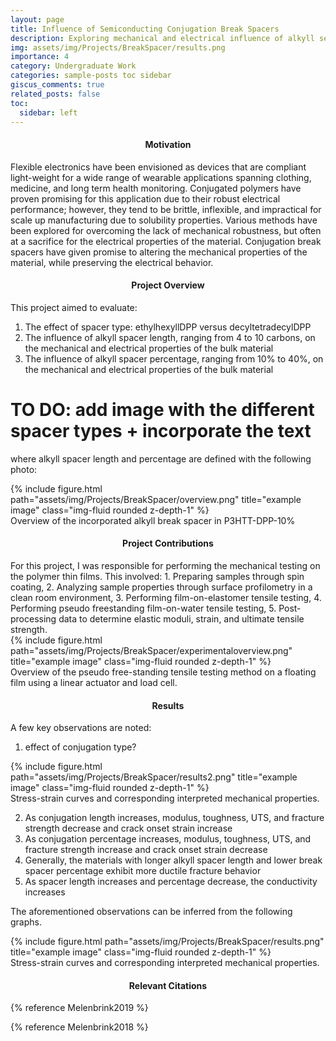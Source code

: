 ```yaml
---
layout: page
title: Influence of Semiconducting Conjugation Break Spacers
description: Exploring mechanical and electrical influence of alkyll segments in conjugated materials
img: assets/img/Projects/BreakSpacer/results.png
importance: 4
category: Undergraduate Work
categories: sample-posts toc sidebar
giscus_comments: true
related_posts: false
toc:
  sidebar: left
---
```


<h4 id="motivation" style="text-align: center;">Motivation</h4>
Flexible electronics have been envisioned as devices that are compliant light-weight for a wide range of wearable applications spanning clothing, medicine, and long term health monitoring. Conjugated polymers have proven promising for this application due to their robust electrical performance; however, they tend to be brittle, inflexible, and impractical for scale up manufacturing due to solubility properties. Various methods have been explored for overcoming the lack of mechanical robustness, but often at a sacrifice for the electrical properties of the material. Conjugation break spacers have given promise to altering the mechanical properties of the material, while preserving the electrical behavior. 

<h4 id="overview" style="text-align: center;">Project Overview</h4>

This project aimed to evaluate:
1. The effect of spacer type: ethylhexyllDPP versus decyltetradecylDPP  
2. The influence of alkyll spacer length, ranging from 4 to 10 carbons, on the mechanical and electrical properties of the bulk material
3. The influence of alkyll spacer percentage, ranging from 10% to 40%, on the mechanical and electrical properties of the bulk material
   
# TO DO: add image with the different spacer types + incorporate the text 

where alkyll spacer length and percentage are defined with the following photo: 

<div class="d-flex justify-content-center">
    <div class="col-sm mt-7 mt-md-0">
        {% include figure.html path="assets/img/Projects/BreakSpacer/overview.png" title="example image" class="img-fluid rounded z-depth-1" %}
    </div>
</div>
<div class="caption">
    Overview of the incorporated alkyll break spacer in P3HTT-DPP-10%
</div>

<h4 id="contributions" style="text-align: center;">Project Contributions</h4>
For this project, I was responsible for performing the mechanical testing on the polymer thin films. This involved: 
1. Preparing samples through spin coating,
2. Analyzing sample properties through surface profilometry in a clean room environment,
3. Performing film-on-elastomer tensile testing,
4. Performing pseudo freestanding film-on-water tensile testing,
5. Post-processing data to determine elastic moduli, strain, and ultimate tensile strength.

<div class="d-flex justify-content-center">
    <div class="col-sm-9 mt-7 mt-md-0">
        {% include figure.html path="assets/img/Projects/BreakSpacer/experimentaloverview.png" title="example image" class="img-fluid rounded z-depth-1" %}
    </div>
</div>
<div class="caption">
    Overview of the pseudo free-standing tensile testing method on a floating film using a linear actuator and load cell.
</div>

<h4 id="results" style="text-align: center;">Results</h4>

A few key observations are noted:
1. effect of conjugation type?

<div class="d-flex justify-content-center">
    <div class="col-sm mt-7 mt-md-0">
        {% include figure.html path="assets/img/Projects/BreakSpacer/results2.png" title="example image" class="img-fluid rounded z-depth-1" %}
    </div>
</div>
<div class="caption">
    Stress-strain curves and corresponding interpreted mechanical properties.
</div>

2. As conjugation length increases, modulus, toughness, UTS, and fracture strength decrease and crack onset strain increase
3. As conjugation percentage increases, modulus, toughness, UTS, and fracture strength increase and crack onset strain decrease
4. Generally, the materials with longer alkyll spacer length and lower break spacer percentage exhibit more ductile fracture behavior 
5. As spacer length increases and percentage decrease, the conductivity increases

The aforementioned observations can be inferred from the following graphs.

<div class="d-flex justify-content-center">
    <div class="col-sm mt-7 mt-md-0">
        {% include figure.html path="assets/img/Projects/BreakSpacer/results.png" title="example image" class="img-fluid rounded z-depth-1" %}
    </div>
</div>
<div class="caption">
    Stress-strain curves and corresponding interpreted mechanical properties.
</div>

<h4 id="citations" style="text-align: center;">Relevant Citations</h4>
{% reference Melenbrink2019 %}

{% reference Melenbrink2018 %}